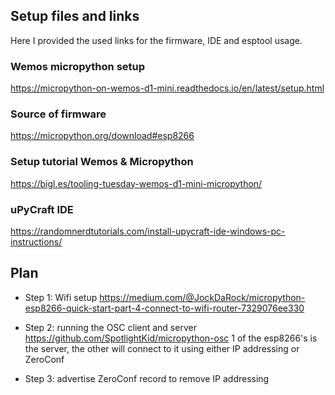 ## Setup files and links
Here I provided the used links for the firmware, IDE and esptool usage.  

### Wemos micropython setup
https://micropython-on-wemos-d1-mini.readthedocs.io/en/latest/setup.html  

### Source of firmware
https://micropython.org/download#esp8266 

### Setup tutorial Wemos & Micropython
https://bigl.es/tooling-tuesday-wemos-d1-mini-micropython/ 

### uPyCraft IDE
https://randomnerdtutorials.com/install-upycraft-ide-windows-pc-instructions/ 

## Plan
- Step 1: Wifi setup
https://medium.com/@JockDaRock/micropython-esp8266-quick-start-part-4-connect-to-wifi-router-7329076ee330    

- Step 2: running the OSC client and server
https://github.com/SpotlightKid/micropython-osc 
1 of the esp8266's is the server, the other will connect to it using either IP addressing or ZeroConf

- Step 3: advertise ZeroConf record to remove IP addressing
